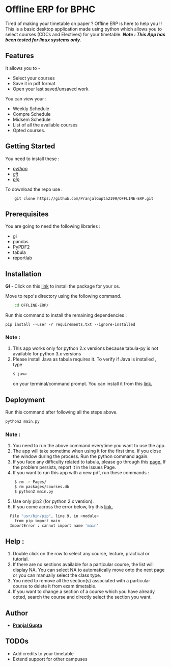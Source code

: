 # Offline ERP for BPHC 
Tired of making your timetable on paper ? Offline ERP is here to help you !!
This is a basic desktop application made using python which allows you to select courses (CDCs and Electives) for your timetable. 
**_Note : This App has been tested for linux systems only._**

## Features
It allows you to - 

  - Select your courses 
  - Save it in pdf format
  - Open your last saved/unsaved work

You can view your :
  - Weekly Schedule
  - Compre Schedule
  - Midsem Schedule
  - List of all the available courses 
  - Opted courses.


## Getting Started
You need to install these :
- [_python_](https://www.python.org/downloads/source/)
- [_git_](https://git-scm.com/downloads/)
- [_pip_](https://pip.pypa.io/en/stable/installing/)


    
To download the repo use : 
```git
    git clone https://github.com/PranjalGupta2199/OFFLINE-ERP.git
```



##  Prerequisites
You are going to need the following libraries :
- gi
- pandas 
- PyPDF2 
- tabula 
- reportlab

## Installation
**GI** - Click on this [link](http://pygobject.readthedocs.io/en/latest/getting_started.html) to install the package for your os.

 
Move to repo's directory using the following command.
```bash
    cd OFFLINE-ERP/
 ```

Run this command to install the remaining dependencies : 

    pip install --user -r requirements.txt --ignore-installed 


### Note :
1. This app works only for python 2.x versions because tabula-py is not available for python 3.x versions
2. Please install Java as tabula requires it. 
    To verify if Java is installed , type 
    ```bash
    $ java 
    ```
    on your terminal/command prompt.
    You can install it from this [link.](https://java.com/en/download/help/download_options.xml)



## Deployment 
Run this command after following all the steps above.

```python
python2 main.py 
```
### Note :
1. You need to run the above command everytime you want to use the app. 
2. The app will take sometime when using it for the first time. If you close the window during the process. Run the python command again.
3. If you face any difficulty related to tabula, please go through this [page.](https://github.com/chezou/tabula-py) If the problem persists, report it in the Issues Page.
4. If you want to run this app with a new pdf, run these commands : 
```bash
    $ rm -r Pages/
    $ rm packages/courses.db
    $ python2 main.py
```
5. Use only pip2 (for python 2.x version).
6. If you come across the error below, try this [link.](https://stackoverflow.com/questions/49836676/error-after-upgrading-pip-cannot-import-name-main)
```bash
  File "usr/bin/pip", line 9, in <module>
    from pip import main
  ImportError : cannot import name 'main'

```



## Help :
1. Double click on the row to select any course, lecture, practical or tutorial.
2. If there are no sections available for a particular course, the list will display NA. You can select NA to automatically move onto the next page or
  you can manually select the class type.
3. You need to remove all the section(s) associated with a particular course to delete it from exam timetable.
4. If you want to change a section of a course which you have already opted, search the course and directly select the section you want.

## Author
-  [**Pranjal Gupta**](https://github.com/PranjalGupta2199/)

## TODOs
 
- Add credits to your timetable
- Extend support for other campuses 

